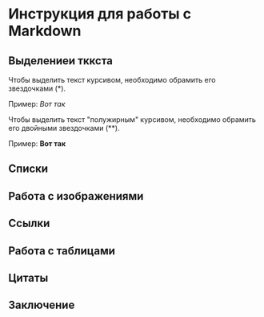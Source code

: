 # Инструкция для работы с Markdown 

## Выделениеи тккста

Чтобы выделить текст курсивом, необходимо обрамить его звездочками (*).

Пример:     *Вот так*

Чтобы выделить текст "полужирным" курсивом, необходимо обрамить его двойными звездочками (**).

Пример:     **Вот так**

## Списки

## Работа с изображениями

## Ссылки

## Работа с таблицами

## Цитаты

## Заключение
